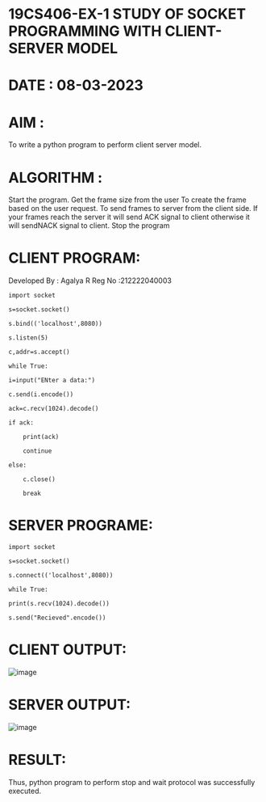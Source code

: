 # 19CS406-EX-1 STUDY OF SOCKET PROGRAMMING WITH CLIENT-SERVER MODEL

# DATE : 08-03-2023
# AIM :
To write a python program to perform client server model.

# ALGORITHM :

Start the program.
Get the frame size from the user
To create the frame based on the user request.
To send frames to server from the client side.
If your frames reach the server it will send ACK signal to client otherwise it will sendNACK signal to client.
Stop the program
# CLIENT PROGRAM:
Developed By : Agalya R
Reg No :212222040003
```
import socket

s=socket.socket()

s.bind(('localhost',8080))

s.listen(5)

c,addr=s.accept()

while True:

i=input("ENter a data:")

c.send(i.encode())

ack=c.recv(1024).decode()

if ack:

	print(ack)

	continue

else:

	c.close()

	break
  ```
# SERVER PROGRAME:
```
import socket

s=socket.socket()

s.connect(('localhost',8080))

while True:

print(s.recv(1024).decode())

s.send("Recieved".encode())
```
# CLIENT OUTPUT:

![image](https://github.com/AGALYARAMESHKUMAR/19CS406-EX-1/assets/119394395/7b151cd0-8391-447f-b988-bdaa1003fae4)

# SERVER OUTPUT:
![image](https://github.com/AGALYARAMESHKUMAR/19CS406-EX-1/assets/119394395/0c2c381c-be01-4d3d-986b-8bfb795b78f2)

# RESULT:
Thus, python program to perform stop and wait protocol was successfully executed.


